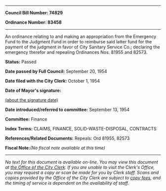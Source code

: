 

********

**Council Bill Number: 74829**
   
**Ordinance Number: 83458**
********

 An ordinance relating to and making an appropriation from the Emergency Fund to the Judgment Fund in order to reimburse said latter fund for the payment of the judgment in favor of City Sanitary Service Co.; declaring the emergency therefor and repealing Ordinances Nos. 81955 and 82573.

**Status:** Passed
   
**Date passed by Full Council:** September 20, 1954
   
**Date filed with the City Clerk:** October 1, 1954
   
**Date of Mayor's signature:**
   
[(about the signature date)](/~public/approvaldate.htm)
   
   
   
**Date introduced/referred to committee:** September 13, 1954
   
**Committee:** Finance
   
   
**Index Terms:** CLAIMS, FINANCE, SOLID-WASTE-DISPOSAL, CONTRACTS

**References/Related Documents:** Repeals: Ord 81955, 82573

**Fiscal Note:**_(No fiscal note available at this time)_
********

_No text for this document is available on-line. You may view this document at [the Office of the City Clerk](http://www.seattle.gov/leg/clerk/contactUs.htm). If you are unable to visit the Clerk's Office, you may request a copy or scan be made for you by Clerk staff. Scans and copies provided by the Office of the City Clerk are subject to [copy fees](http://clerk.seattle.gov/~public/clerkfees.htm), and the timing of service is dependent on the availability of staff._

